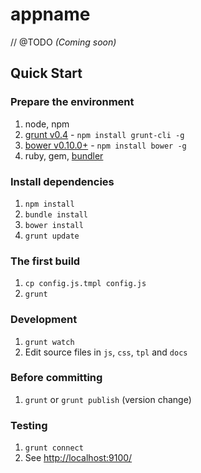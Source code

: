 
# appname

// @TODO
_(Coming soon)_

## Quick Start

### Prepare the environment

1. node, npm
2. [grunt v0.4](http://gruntjs.com/getting-started) - `npm install grunt-cli -g`
3. [bower v0.10.0+](http://bower.io/) - `npm install bower -g`
4. ruby, gem, [bundler](http://gembundler.com/)

### Install dependencies

1. `npm install`
2. `bundle install`
3. `bower install`
4. `grunt update`

### The first build

1. `cp config.js.tmpl config.js`
2. `grunt`

### Development

1. `grunt watch`
2. Edit source files in `js`, `css`, `tpl` and `docs`

### Before committing

1. `grunt` or `grunt publish` (version change)

### Testing

1. `grunt connect`
2. See [http://localhost:9100/](http://localhost:9001/)
